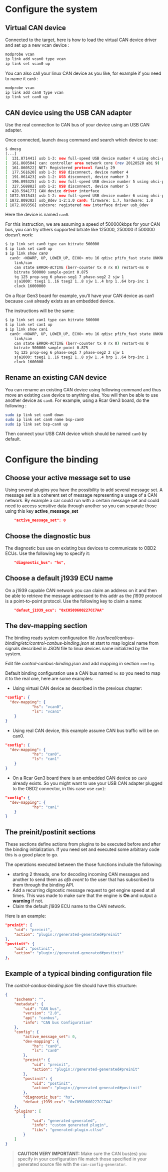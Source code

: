 # Configure the system

## Virtual CAN device

Connected to the target, here is how to load the virtual CAN device driver and
set up a new vcan device :

```bash
modprobe vcan
ip link add vcan0 type vcan
ip link set vcan0 up
```

You can also call your linux CAN device as you like, for example if you need to name it `can0` :

```bash
modprobe vcan
ip link add can0 type vcan
ip link set can0 up
```

## CAN device using the USB CAN adapter

Use the real connection to CAN bus of your device using an USB CAN adapter.

Once connected, launch `dmesg` command and search which device to use:

```bash
$ dmesg
[...]
[  131.871441] usb 1-3: new full-speed USB device number 4 using ohci-pci
[  161.860504] can: controller area network core (rev 20120528 abi 9)
[  161.860522] NET: Registered protocol family 29
[  177.561620] usb 1-3: USB disconnect, device number 4
[  191.061423] usb 1-2: USB disconnect, device number 3
[  196.095325] usb 1-2: new full-speed USB device number 5 using ohci-pci
[  327.568882] usb 1-2: USB disconnect, device number 5
[  428.594177] CAN device driver interface
[ 1872.551543] usb 1-2: new full-speed USB device number 6 using ohci-pci
[ 1872.809302] usb_8dev 1-2:1.0 can0: firmware: 1.7, hardware: 1.0
[ 1872.809356] usbcore: registered new interface driver usb_8dev
```

Here the device is named `can0`.

For this instruction, we are assuming a speed of 500000kbps for your CAN bus,
you can try others supported bitrate like 125000,
250000 if 500000 doesn’t work:

```bash
$ ip link set can0 type can bitrate 500000
$ ip link set can0 up
$ ip link show can0
  can0: <NOARP, UP, LOWER_UP, ECHO> mtu 16 qdisc pfifo_fast state UNKNOWN qlen 10
    link/can
    can state ERROR-ACTIVE (berr-counter tx 0 rx 0) restart-ms 0
    bitrate 500000 sample-point 0.875
    tq 125 prop-seg 6 phase-seg1 7 phase-seg2 2 sjw 1
    sja1000: tseg1 1..16 tseg2 1..8 sjw 1..4 brp 1..64 brp-inc 1
    clock 16000000
```

On a Rcar Gen3 board for example, you’ll have your CAN device as can1 because `can0` already
exists as an embedded device.

The instructions will be the same:

```bash
$ ip link set can1 type can bitrate 500000
$ ip link set can1 up
$ ip link show can1
  can0: <NOARP, UP, LOWER_UP, ECHO> mtu 16 qdisc pfifo_fast state UNKNOWN qlen 10
    link/can
    can state ERROR-ACTIVE (berr-counter tx 0 rx 0) restart-ms 0
    bitrate 500000 sample-point 0.875
    tq 125 prop-seg 6 phase-seg1 7 phase-seg2 2 sjw 1
    sja1000: tseg1 1..16 tseg2 1..8 sjw 1..4 brp 1..64 brp-inc 1
    clock 1600000
```

## Rename an existing CAN device

You can rename an existing CAN device using following command and thus move
an existing `can0` device to anything else. You will then be able to use
another device as `can0`. For example, using a Rcar Gen3 board,
do the following :

```bash
sudo ip link set can0 down
sudo ip link set can0 name bsp-can0
sudo ip link set bsp-can0 up
```

Then connect your USB CAN device which should be named `can0` by default.

# Configure the binding

## Choose your active message set to use

Using several plugins you have the possibility to add several message set.
A message set is a coherent set of message representing a usage of a CAN
network. By example a car could run with a certain message set and could
need to access sensitive data through another so you can separate those using
this key **active_message_set**

```json
	"active_message_set": 0
```

## Choose the diagnostic bus

The diagnostic bus use on existing bus devices to communicate to OBD2 ECUs.
Use the following key to specify it:

```json
	"diagnostic_bus": "hs",
```

## Choose a default j1939 ECU name

On a j1939 capable CAN network you can claim an address on it and then be
able to retrieve the message addressed to this addr as the j1939 protocol is
a point-to-point protocol. Use the following key to claim a name:

```json
	"defaut_j1939_ecu": "0xC0509600227CC7AA"
```

## The dev-mapping section

The binding reads system configuration file
_/usr/local/canbus-binding/etc/control-canbus-binding.json_ at start to
map logical name from signals described in JSON file to linux devices name
initialized by the system.

Edit file _control-canbus-binding.json_ and add mapping in section `config`.

Default binding configuration use a CAN bus named `hs` so you need to map it to
the real one, here are some examples:

* Using virtual CAN device as described in the previous chapter:

```json
"config": {
  "dev-mapping": {
			"hs": "vcan0",
			"ls": "vcan1"
    }
}
```

* Using real CAN device, this example assume CAN bus traffic will be on can0.

```json
"config": {
  "dev-mapping": {
			"hs": "can0",
			"ls": "can1"
    }
}
```

* On a Rcar Gen3 board there is an embedded CAN device so `can0` already exists. So you might want to use your USB CAN adapter plugged to the OBD2 connector, in this case use `can1`:

```json
"config": {
  "dev-mapping": {
			"hs": "can1"
    }
}
```

## The preinit/postinit sections

These sections define actions from plugins to be executed before and after the
binding initialization. If you need set and executed some arbitrary code this is
a good place to go.

The operations executed between the those functions include the following:

* starting 2 threads, one for decoding incoming CAN messages and another to send
them as *afb event* to the user that has subscribed to them through the binding
API.
* Add a recurring dignostic message request to get engine speed at all times.
This was made to make sure that the engine is **On** and output a **warning** if
not.
* Claim the default j1939 ECU name to the CAN network.

Here is an example:

```json
"preinit": {
	"uid": "preinit",
	"action": "plugin://generated-generated#preinit"
},
"postinit": {
	"uid": "postinit",
	"action": "plugin://generated-generated#postinit"
},
```

## Example of a typical binding configuration file

The _control-canbus-binding.json_ file should have this structure:

```json
{
	"$schema": "",
	"metadata": {
		"uid": "CAN bus",
		"version": "2.0",
		"api": "canbus",
		"info": "CAN bus Configuration"
	},
	"config": {
		"active_message_set": 0,
		"dev-mapping": {
			"hs": "can0",
			"ls": "can0"
		},
		"preinit": {
			"uid": "preinit",
			"action": "plugin://generated-generated#preinit"
		},
		"postinit": {
			"uid": "postinit",
			"action": "plugin://generated-generated#postinit"
		},
		"diagnostic_bus": "hs",
		"defaut_j1939_ecu": "0xC0509600227CC7AA"
	},
	"plugins": [
		{
			"uid": "generated-generated",
			"info": "custom generated plugin",
			"libs": "generated-plugin.ctlso"
		}
	]
}
```

> **CAUTION VERY IMPORTANT:** Make sure the CAN bus\(es\) you specify in your
> configuration file match those specified in your generated source file with
> the `can-config-generator`.
